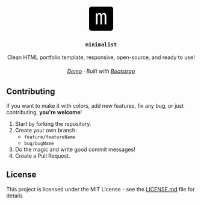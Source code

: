 <p align="center">
  <img src="https://raw.githubusercontent.com/imgios/minimalist/master/.github/minimalist-512.png" width="64">
  <h3 align="center"><code>minimalist</code></h3>
</p>

<p align="center">Clean HTML portfolio template, responsive, open-source, and ready to use!</p>

<h6 align="center"><a href="https://imgios.github.io/minimalist/">Demo</a> · Built with <a href="https://getbootstrap.com/">Bootstrap</a></h6>

## Contributing
If you want to make it with colors, add new features, fix any bug, or just contributing, **you're welcome**!
1. Start by forking the repository.
2. Create your own branch: 
    - `feature/featureName`
    - `bug/bugName`
3. Do the magic and write good commit messages!
4. Create a Pull Request.

## License

This project is licensed under the MIT License - see the [LICENSE.md](LICENSE.md) file for details

